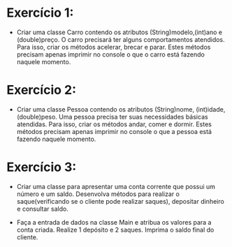 # Exercício 1:
  
  * Criar uma classe Carro contendo os atributos (String)modelo,(int)ano e (double)preço.
  	O carro precisará ter alguns comportamentos atendidos.
	Para isso, criar os métodos acelerar, brecar e parar. Estes métodos precisam apenas imprimir no console o que o carro está 		fazendo naquele momento.
	
# Exercício 2:
	
* Criar uma classe Pessoa contendo os atributos (String)nome, (int)idade, (double)peso. Uma pessoa precisa ter suas necessidades básicas atendidas.
Para isso, criar os métodos andar, comer e dormir. Estes métodos precisam apenas imprimir no console o que a pessoa está fazendo naquele momento.

# Exercício 3:

* Criar uma classe para apresentar uma conta corrente que possui um número e um saldo. Desenvolva métodos para realizar o saque(verificando se o cliente pode realizar saques), depositar dinheiro e consultar saldo.

* Faça a entrada de dados na classe Main e atribua os valores para a conta criada. Realize 1 depósito e 2 saques. Imprima o saldo final do cliente.
